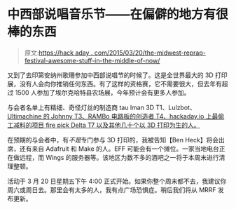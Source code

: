 # 中西部说唱音乐节——在偏僻的地方有很棒的东西

> 原文:[https://hack aday . com/2015/03/20/the-midwest-reprap-festival-awesome-stuff-in-the-middle-of-now/](https://hackaday.com/2015/03/20/the-midwest-reprap-festival-awesome-stuff-in-the-middle-of-nowhere/)

又到了去印第安纳州歌珊参加中西部说唱节的时候了。这是全世界最大的 3D 打印展，没有人会向你推销任何东西。有了这样的资格赛，它不需要很大，但去年有超过 1500 人参加了埃尔克哈特县农场展，今年预计会有更多人参加。

与会者名单上有精细、奇怪灯丝的制造商 tau lman 3D T1、Lulzbot、 [Ultimachine 的 Johnny T3、RAMBo 电路板的创造者 T4、hackaday.io 上最偷工减料的项目 fire pick Delta T7 以及其他几十个以 3D 打印为生的人。](https://ultimachine.com/)

在预期的与会者中，有*不是*专门参与 3D 打印的，我被告知【Ben Heck】将会出席，还有来自 Adafruit 和 Make 的人。EFF 可能会有一个摊位。一家当地电台正在做远程，而 Wings 的服务器等。该地区为数不多的酒吧之一将于本周末进行清理整顿。

活动于 3 月 20 日星期五下午 4:00 正式开始。如果你整个周末都不去，我建议你周六或周日去。那里会有太多的人，我有点广场恐惧症。稍后我们将从 MRRF 发布更新。